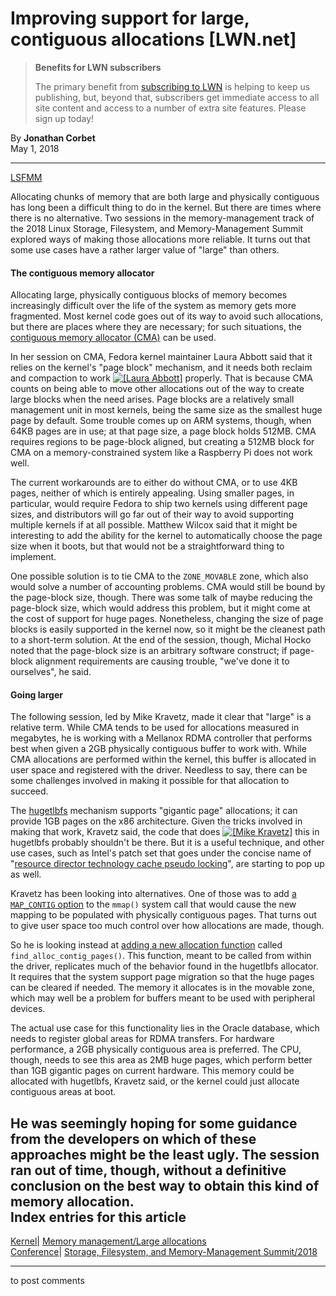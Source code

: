 # Improving support for large, contiguous allocations [LWN.net]

> **Benefits for LWN subscribers**
> 
> The primary benefit from [subscribing to LWN](/Promo/nst-nag5/subscribe) is helping to keep us publishing, but, beyond that, subscribers get immediate access to all site content and access to a number of extra site features. Please sign up today! 

By **Jonathan Corbet**  
May 1, 2018 

* * *

[LSFMM](/Articles/lsfmm2018/)

Allocating chunks of memory that are both large and physically contiguous has long been a difficult thing to do in the kernel. But there are times where there is no alternative. Two sessions in the memory-management track of the 2018 Linux Storage, Filesystem, and Memory-Management Summit explored ways of making those allocations more reliable. It turns out that some use cases have a rather larger value of "large" than others. 

#### The contiguous memory allocator

Allocating large, physically contiguous blocks of memory becomes increasingly difficult over the life of the system as memory gets more fragmented. Most kernel code goes out of its way to avoid such allocations, but there are places where they are necessary; for such situations, the [contiguous memory allocator (CMA)](/Articles/486301/) can be used. 

In her session on CMA, Fedora kernel maintainer Laura Abbott said that it relies on the kernel's "page block" mechanism, and it needs both reclaim and compaction to work [![\[Laura Abbott\]](https://static.lwn.net/images/conf/2018/lsfmm/LauraAbbott-sm.jpg)](/Articles/753161/) properly. That is because CMA counts on being able to move other allocations out of the way to create large blocks when the need arises. Page blocks are a relatively small management unit in most kernels, being the same size as the smallest huge page by default. Some trouble comes up on ARM systems, though, when 64KB pages are in use; at that page size, a page block holds 512MB. CMA requires regions to be page-block aligned, but creating a 512MB block for CMA on a memory-constrained system like a Raspberry Pi does not work well. 

The current workarounds are to either do without CMA, or to use 4KB pages, neither of which is entirely appealing. Using smaller pages, in particular, would require Fedora to ship two kernels using different page sizes, and distributors will go far out of their way to avoid supporting multiple kernels if at all possible. Matthew Wilcox said that it might be interesting to add the ability for the kernel to automatically choose the page size when it boots, but that would not be a straightforward thing to implement. 

One possible solution is to tie CMA to the `ZONE_MOVABLE` zone, which also would solve a number of accounting problems. CMA would still be bound by the page-block size, though. There was some talk of maybe reducing the page-block size, which would address this problem, but it might come at the cost of support for huge pages. Nonetheless, changing the size of page blocks is easily supported in the kernel now, so it might be the cleanest path to a short-term solution. At the end of the session, though, Michal Hocko noted that the page-block size is an arbitrary software construct; if page-block alignment requirements are causing trouble, "we've done it to ourselves", he said. 

#### Going larger

The following session, led by Mike Kravetz, made it clear that "large" is a relative term. While CMA tends to be used for allocations measured in megabytes, he is working with a Mellanox RDMA controller that performs best when given a 2GB physically contiguous buffer to work with. While CMA allocations are performed within the kernel, this buffer is allocated in user space and registered with the driver. Needless to say, there can be some challenges involved in making it possible for that allocation to succeed. 

The [hugetlbfs](/Articles/374424/) mechanism supports "gigantic page" allocations; it can provide 1GB pages on the x86 architecture. Given the tricks involved in making that work, Kravetz said, the code that does [![\[Mike Kravetz\]](https://static.lwn.net/images/conf/2018/lsfmm/MikeKravetz-sm.jpg)](/Articles/753170/) this in hugetlbfs probably shouldn't be there. But it is a useful technique, and other use cases, such as Intel's patch set that goes under the concise name of "[resource director technology cache pseudo locking](/Articles/752794/)", are starting to pop up as well. 

Kravetz has been looking into alternatives. One of those was to add [a `MAP_CONTIG` option](/Articles/736170/) to the `mmap()` system call that would cause the new mapping to be populated with physically contiguous pages. That turns out to give user space too much control over how allocations are made, though. 

So he is looking instead at [adding a new allocation function](/Articles/747170/) called `find_alloc_contig_pages()`. This function, meant to be called from within the driver, replicates much of the behavior found in the hugetlbfs allocator. It requires that the system support page migration so that the huge pages can be cleared if needed. The memory it allocates is in the movable zone, which may well be a problem for buffers meant to be used with peripheral devices. 

The actual use case for this functionality lies in the Oracle database, which needs to register global areas for RDMA transfers. For hardware performance, a 2GB physically contiguous area is preferred. The CPU, though, needs to see this area as 2MB huge pages, which perform better than 1GB gigantic pages on current hardware. This memory could be allocated with hugetlbfs, Kravetz said, or the kernel could just allocate contiguous areas at boot. 

He was seemingly hoping for some guidance from the developers on which of these approaches might be the least ugly. The session ran out of time, though, without a definitive conclusion on the best way to obtain this kind of memory allocation.  
Index entries for this article  
---  
[Kernel](/Kernel/Index)| [Memory management/Large allocations](/Kernel/Index#Memory_management-Large_allocations)  
[Conference](/Archives/ConferenceIndex/)| [Storage, Filesystem, and Memory-Management Summit/2018](/Archives/ConferenceIndex/#Storage_Filesystem_and_Memory-Management_Summit-2018)  
  


* * *

to post comments 
